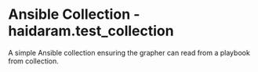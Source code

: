 # Ansible Collection - haidaram.test_collection

A simple Ansible collection ensuring the grapher can read from a playbook from collection.
